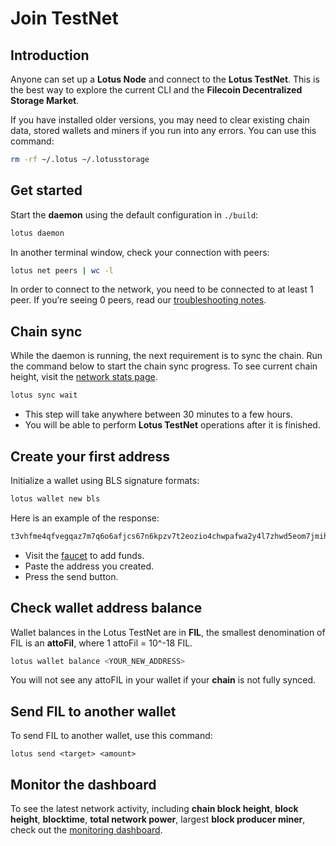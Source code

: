 # Join TestNet

## Introduction

Anyone can set up a **Lotus Node** and connect to the **Lotus TestNet**. This is
the best way to explore the current CLI and the **Filecoin Decentralized Storage
Market**.

If you have installed older versions, you may need to clear existing chain data,
stored wallets and miners if you run into any errors. You can use this command:

```sh
rm -rf ~/.lotus ~/.lotusstorage
```

## Get started

Start the **daemon** using the default configuration in `./build`:

```sh
lotus daemon
```

In another terminal window, check your connection with peers:

```sh
lotus net peers | wc -l
```

In order to connect to the network, you need to be connected to at least 1 peer.
If you’re seeing 0 peers, read our
[troubleshooting notes](https://docs.lotu.sh/en+setup-troubleshooting).

## Chain sync

While the daemon is running, the next requirement is to sync the chain. Run the
command below to start the chain sync progress. To see current chain height,
visit the [network stats page](http://stats.testnet.filecoin.io/).

```sh
lotus sync wait
```

- This step will take anywhere between 30 minutes to a few hours.
- You will be able to perform **Lotus TestNet** operations after it is finished.

## Create your first address

Initialize a wallet using BLS signature formats:

```sh
lotus wallet new bls
```

Here is an example of the response:

```sh
t3vhfme4qfvegqaz7m7q6o6afjcs67n6kpzv7t2eozio4chwpafwa2y4l7zhwd5eom7jmihzdg4s52dpvnclza
```

- Visit the [faucet](https://lotus-faucet.kittyhawk.wtf/funds.html) to add
  funds.
- Paste the address you created.
- Press the send button.

## Check wallet address balance

Wallet balances in the Lotus TestNet are in **FIL**, the smallest denomination
of FIL is an **attoFil**, where 1 attoFil = 10^-18 FIL.

```sh
lotus wallet balance <YOUR_NEW_ADDRESS>
```

You will not see any attoFIL in your wallet if your **chain** is not fully
synced.

## Send FIL to another wallet

To send FIL to another wallet, use this command:

```
lotus send <target> <amount>
```

## Monitor the dashboard

To see the latest network activity, including **chain block height**, **block
height**, **blocktime**, **total network power**, largest **block producer
miner**, check out the
[monitoring dashboard](https://stats.testnet.filecoin.io).
